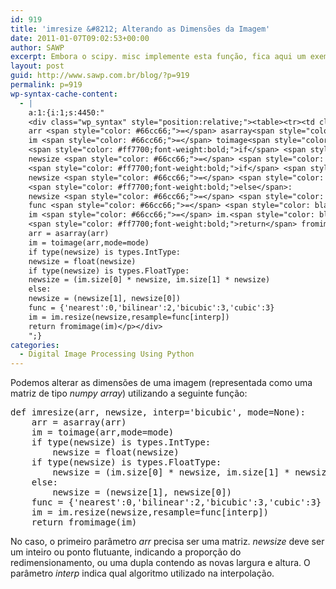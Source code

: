 ```yaml
---
id: 919
title: 'imresize &#8212; Alterando as Dimensões da Imagem'
date: 2011-01-07T09:02:53+00:00
author: SAWP
excerpt: Embora o scipy. misc implemente esta função, fica aqui um exemplo simples de dimensionamento de imagens através de interpolação.
layout: post
guid: http://www.sawp.com.br/blog/?p=919
permalink: p=919
wp-syntax-cache-content:
  - |
    a:1:{i:1;s:4450:"
    <div class="wp_syntax" style="position:relative;"><table><tr><td class="code"><pre class="python" style="font-family:monospace;"><span style="color: #ff7700;font-weight:bold;">def</span> imresize<span style="color: black;">&#40;</span>arr<span style="color: #66cc66;">,</span> newsize<span style="color: #66cc66;">,</span> interp<span style="color: #66cc66;">=</span><span style="color: #483d8b;">'bicubic'</span><span style="color: #66cc66;">,</span> mode<span style="color: #66cc66;">=</span><span style="color: #008000;">None</span><span style="color: black;">&#41;</span>:
    arr <span style="color: #66cc66;">=</span> asarray<span style="color: black;">&#40;</span>arr<span style="color: black;">&#41;</span>
    im <span style="color: #66cc66;">=</span> toimage<span style="color: black;">&#40;</span>arr<span style="color: #66cc66;">,</span>mode<span style="color: #66cc66;">=</span>mode<span style="color: black;">&#41;</span>
    <span style="color: #ff7700;font-weight:bold;">if</span> <span style="color: #008000;">type</span><span style="color: black;">&#40;</span>newsize<span style="color: black;">&#41;</span> <span style="color: #ff7700;font-weight:bold;">is</span> <span style="color: #dc143c;">types</span>.<span style="color: black;">IntType</span>:
    newsize <span style="color: #66cc66;">=</span> <span style="color: #008000;">float</span><span style="color: black;">&#40;</span>newsize<span style="color: black;">&#41;</span>
    <span style="color: #ff7700;font-weight:bold;">if</span> <span style="color: #008000;">type</span><span style="color: black;">&#40;</span>newsize<span style="color: black;">&#41;</span> <span style="color: #ff7700;font-weight:bold;">is</span> <span style="color: #dc143c;">types</span>.<span style="color: black;">FloatType</span>:
    newsize <span style="color: #66cc66;">=</span> <span style="color: black;">&#40;</span>im.<span style="color: black;">size</span><span style="color: black;">&#91;</span><span style="color: #ff4500;">0</span><span style="color: black;">&#93;</span> * newsize<span style="color: #66cc66;">,</span> im.<span style="color: black;">size</span><span style="color: black;">&#91;</span><span style="color: #ff4500;">1</span><span style="color: black;">&#93;</span> * newsize<span style="color: black;">&#41;</span>
    <span style="color: #ff7700;font-weight:bold;">else</span>:
    newsize <span style="color: #66cc66;">=</span> <span style="color: black;">&#40;</span>newsize<span style="color: black;">&#91;</span><span style="color: #ff4500;">1</span><span style="color: black;">&#93;</span><span style="color: #66cc66;">,</span> newsize<span style="color: black;">&#91;</span><span style="color: #ff4500;">0</span><span style="color: black;">&#93;</span><span style="color: black;">&#41;</span>
    func <span style="color: #66cc66;">=</span> <span style="color: black;">&#123;</span><span style="color: #483d8b;">'nearest'</span>:<span style="color: #ff4500;">0</span><span style="color: #66cc66;">,</span><span style="color: #483d8b;">'bilinear'</span>:<span style="color: #ff4500;">2</span><span style="color: #66cc66;">,</span><span style="color: #483d8b;">'bicubic'</span>:<span style="color: #ff4500;">3</span><span style="color: #66cc66;">,</span><span style="color: #483d8b;">'cubic'</span>:<span style="color: #ff4500;">3</span><span style="color: black;">&#125;</span>
    im <span style="color: #66cc66;">=</span> im.<span style="color: black;">resize</span><span style="color: black;">&#40;</span>newsize<span style="color: #66cc66;">,</span>resample<span style="color: #66cc66;">=</span>func<span style="color: black;">&#91;</span>interp<span style="color: black;">&#93;</span><span style="color: black;">&#41;</span>
    <span style="color: #ff7700;font-weight:bold;">return</span> fromimage<span style="color: black;">&#40;</span>im<span style="color: black;">&#41;</span></pre></td></tr></table><p class="theCode" style="display:none;">def imresize(arr, newsize, interp='bicubic', mode=None):
    arr = asarray(arr)
    im = toimage(arr,mode=mode)
    if type(newsize) is types.IntType:
    newsize = float(newsize)
    if type(newsize) is types.FloatType:
    newsize = (im.size[0] * newsize, im.size[1] * newsize)
    else:
    newsize = (newsize[1], newsize[0])
    func = {'nearest':0,'bilinear':2,'bicubic':3,'cubic':3}
    im = im.resize(newsize,resample=func[interp])
    return fromimage(im)</p></div>
    ";}
categories:
  - Digital Image Processing Using Python
---
```

Podemos alterar as dimensões de uma imagem (representada como uma matriz de tipo _numpy array_) utilizando a seguinte função:

<pre lang="python">def imresize(arr, newsize, interp='bicubic', mode=None):
    arr = asarray(arr)
    im = toimage(arr,mode=mode)
    if type(newsize) is types.IntType:
        newsize = float(newsize)
    if type(newsize) is types.FloatType:
        newsize = (im.size[0] * newsize, im.size[1] * newsize)
    else:
        newsize = (newsize[1], newsize[0])
    func = {'nearest':0,'bilinear':2,'bicubic':3,'cubic':3}
    im = im.resize(newsize,resample=func[interp])
    return fromimage(im)</pre>

No caso, o primeiro parâmetro _arr_ precisa ser uma matriz. _newsize_ deve ser um inteiro ou ponto flutuante, indicando a proporção do redimensionamento, ou uma dupla contendo as novas largura e altura. O parâmetro _interp_ indica qual algoritmo utilizado na interpolação.
